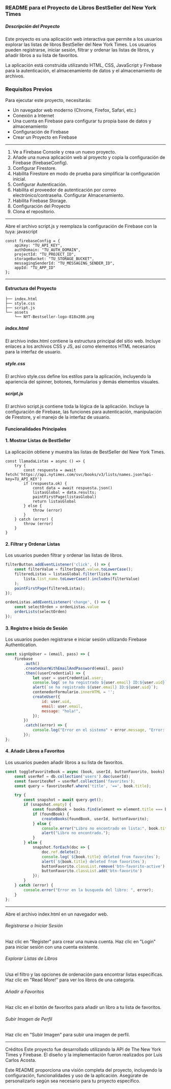 ### README para el Proyecto de Libros BestSeller del New York Times
##### Descripción del Proyecto
Este proyecto es una aplicación web interactiva que permite a los usuarios explorar las listas de libros BestSeller del New York Times. Los usuarios pueden registrarse, iniciar sesión, filtrar y ordenar las listas de libros, y añadir libros a su lista de favoritos. 

La aplicación está construida utilizando HTML, CSS, JavaScript y Firebase para la autenticación, el almacenamiento de datos y el almacenamiento de archivos.

###  Requisitos Previos
Para ejecutar este proyecto, necesitarás:

- Un navegador web moderno (Chrome, Firefox, Safari, etc.)
- Conexión a Internet
- Una cuenta en Firebase para configurar tu propia base de datos y almacenamiento
- Configuración de Firebase
- Crear un Proyecto en Firebase


------------

1. Ve a Firebase Console y crea un nuevo proyecto.
1. Añade una nueva aplicación web al proyecto y copia la configuración de Firebase (firebaseConfig).
1. Configurar Firestore.
1. Habilita Firestore en modo de prueba para simplificar la configuración inicial.
1. Configurar Autenticación.
1. Habilita el proveedor de autenticación por correo electrónico/contraseña.
Configurar Almacenamiento.
1. Habilita Firebase Storage.
1. Configuración del Proyecto
1. Clona el repositorio.


------------

Abre el archivo script.js y reemplaza la configuración de Firebase con la tuya:
javascript


    const firebaseConfig = {
        apiKey: "TU_API_KEY",
        authDomain: "TU_AUTH_DOMAIN",
        projectId: "TU_PROJECT_ID",
        storageBucket: "TU_STORAGE_BUCKET",
        messagingSenderId: "TU_MESSAGING_SENDER_ID",
        appId: "TU_APP_ID"
    };

------------


#### Estructura del Proyecto

```
├── index.html
├── style.css
├── script.js
└── assets
    └── NYT-Bestseller-logo-818x200.png
```
##### index.html
El archivo index.html contiene la estructura principal del sitio web. Incluye enlaces a los archivos CSS y JS, así como elementos HTML necesarios para la interfaz de usuario.

##### style.css
El archivo style.css define los estilos para la aplicación, incluyendo la apariencia del spinner, botones, formularios y demás elementos visuales.

##### script.js
El archivo script.js contiene toda la lógica de la aplicación. Incluye la configuración de Firebase, las funciones para autenticación, manipulación de Firestore, y el manejo de la interfaz de usuario.

#### Funcionalidades Principales
#### 1. Mostrar Listas de BestSeller
La aplicación obtiene y muestra las listas de BestSeller del New York Times.

```
const llamadaListas = async () => {
    try {
        const respuesta = await fetch('https://api.nytimes.com/svc/books/v3/lists/names.json?api-key=TU_API_KEY')
        if (respuesta.ok) {
            const data = await respuesta.json()
            listasGlobal = data.results;
            paintFirstPage(listasGlobal)
            return listasGlobal
        } else {
            throw (error)
        }
    } catch (error) {
        throw (error)
    }
}
```
#### 2. Filtrar y Ordenar Listas
Los usuarios pueden filtrar y ordenar las listas de libros.

```javascript
filterButton.addEventListener('click', () => {
    const filterValue = filterInput.value.toLowerCase();
    filteredListas = listasGlobal.filter(lista =>
        lista.list_name.toLowerCase().includes(filterValue)
    );
    paintFirstPage(filteredListas);
});

ordenListas.addEventListener('change', () => {
    const selectOrden = ordenListas.value
    orderLists(selectOrden)
});
```
#### 3. Registro e Inicio de Sesión
Los usuarios pueden registrarse e iniciar sesión utilizando Firebase Authentication.

```javascript
const signUpUser = (email, pass) => {
    firebase
        .auth()
        .createUserWithEmailAndPassword(email, pass)
        .then((userCredential) => {
            let user = userCredential.user;
            console.log(`se ha registrado ${user.email} ID:${user.uid}`);
            alert(`se ha registrado ${user.email} ID:${user.uid}`);
            contenedorFormulario.innerHTML = '';
            createUser({
                id: user.uid,
                email: user.email,
                message: "hola!",
            });
        })
        .catch((error) => {
            console.log("Error en el sistema" + error.message, "Error: " + error.code);
        });
};
```
#### 4. Añadir Libros a Favoritos
Los usuarios pueden añadir libros a su lista de favoritos.

```javascript
const toggleFavoriteBook = async (book, userId, buttonFavorito, books) => {
    const userRef = db.collection('users').doc(userId);
    const favoritesRef = userRef.collection('favorites');
    const query = favoritesRef.where('title', '==', book.title);

    try {
        const snapshot = await query.get();
        if (snapshot.empty) {
            const foundBook = books.find(element => element.title === book.title);
            if (foundBook) {
                createBooks(foundBook, userId, buttonFavorito);
            } else {
                console.error("Libro no encontrado en lista:", book.title);
                alert("Libro no encontrado.");
            }
        } else {
            snapshot.forEach(doc => {
                doc.ref.delete();
                console.log(`${book.title} deleted from favorites`);
                alert(`${book.title} deleted from favorites`);
                buttonFavorito.classList.remove('btn-favorito-active')
                buttonFavorito.classList.add('btn-favorito')
            });
        }
    } catch (error) {
        console.error("Error en la busqueda del libro: ", error);
    }
};
```

------------

Abre el archivo index.html en un navegador web.
###### Registrarse o Iniciar Sesión

Haz clic en "Register" para crear una nueva cuenta.
Haz clic en "Login" para iniciar sesión con una cuenta existente.

###### Explorar Listas de Libros

Usa el filtro y las opciones de ordenación para encontrar listas específicas.
Haz clic en "Read More!" para ver los libros de una categoría.

###### Añadir a Favoritos

Haz clic en el botón de favoritos para añadir un libro a tu lista de favoritos.

###### Subir Imagen de Perfil
Haz clic en "Subir Imagen" para subir una imagen de perfil.

------------


Créditos
Este proyecto fue desarrollado utilizando la API de The New York Times y Firebase. El diseño y la implementación fueron realizados por Luis Carlos Acosta.


Este README proporciona una visión completa del proyecto, incluyendo la configuración, funcionalidades y uso de la aplicación. Asegúrate de personalizarlo según sea necesario para tu proyecto específico.